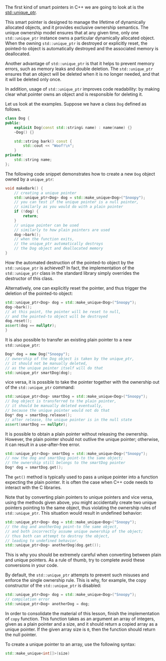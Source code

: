 The first kind of smart pointers in C++ we are going to look at is 
the [std::unique_ptr](https://en.cppreference.com/w/cpp/memory/unique_ptr).

This smart pointer is designed to manage the lifetime of 
dynamically allocated objects, and it provides exclusive ownership semantics.
The unique ownership model ensures that at any given time, 
only one `std::unique_ptr` instance owns a particular dynamically allocated object. 
When the owning `std::unique_ptr` is destroyed or explicitly reset, 
the pointed-to object is automatically destroyed and 
the associated memory is deallocated.

Another advantage of `std::unique_ptr` is that it helps to prevent 
memory errors, such as memory leaks and double deletion.
The `std::unique_ptr` ensures that an object will be deleted
when it is no longer needed, and that it will be deleted only once.

In addition, usage of `std::unique_ptr` improves code readability:
by making clear what pointer owns an object and is responsible for deleting it.

Let us look at the examples. 
Suppose we have a class `Dog` defined as follows.

```c++
class Dog {
public:
    explicit Dog(const std::string& name) : name(name) {}
    ~Dog() {}

    std::string bark() const {
        std::cout << "Woof!\n";
    }
private:
    std::string name;
};
```

The following code snippet demonstrates how to create a new `Dog` object owned by a `unique_ptr`:

```c++
void makeBark() {
    // creating a unique pointer
    std::unique_ptr<Dog> dog = std::make_unique<Dog>("Snoopy");
    // you can test if the unique pointer is a null pointer,
    // similarly as you would do with a plain pointer
    if (!dog) {
        return;
    }
    // unique pointer can be used 
    // similarly to how plain pointers are used
    dog->bark();
    // when the function exits, 
    // the unique_ptr automatically destroys 
    // the Dog object and deallocated memory
}
```

<div class="hint">

How the automated destruction of the pointed-to object
by the `std::unique_ptr` is achieved?
In fact, the implementation of the `std::unique_ptr` class 
in the standard library simply overrides the destructor of this class. 

</div>

Alternatively, one can explicitly reset the pointer, 
and thus trigger the deletion of the pointed-to object:

```c++
std::unique_ptr<Dog> dog = std::make_unique<Dog>("Snoopy");
dog->bark();
// at this point, the pointer will be reset to null,
// and the pointed-to object will be destroyed
dog.reset();
assert(dog == nullptr);
}
```

It is also possible to transfer an existing plain pointer 
to a new `std::unique_ptr`:

```c++
Dog* dog = new Dog("Snoopy");
// ownership of the Dog object is taken by the unique_ptr,
// it should not be manually deleted, 
// as the unique pointer itself will do that 
std::unique_ptr smartDog(dog);
```

vice versa, it is possible to take the pointer together with the ownership
out of the `std::unique_ptr` command:

```c++
std::unique_ptr<Dog> smartDog = std::make_unique<Dog>("Snoopy");
// Dog object is transferred to the plain pointer,
// it should be manually deleted eventually, 
// because the unique pointer would not do that
Dog* dog = smartDog.release();
// after release, the unique pointer is in the null state
assert(smartDog == nullptr);
```

It is possible to obtain a plain pointer without releasing the ownership. 
However, the plain pointer should not outlive the unique pointer; 
otherwise, it can result in a use-after-free error.

```c++
std::unique_ptr<Dog> smartDog = std::make_unique<Dog>("Snoopy");
// now the dog and smartDog point-to the same object;
// the ownership still belongs to the smartDog pointer
Dog* dog = smartDog.get();
```

<div class="hint">

The `get()` method is typically used to pass a unique pointer 
into a function expecting the plain pointer.
It is often the case when C++ code needs to interact with the C libraries.

</div>

Note that by converting plain pointers to unique pointers and vice versa, 
using the methods given above, you might accidentally create
two unique pointers pointing to the same object,
thus violating the ownership rules of `std::unique_ptr`.
This situation would result in undefined behavior:

```c++
std::unique_ptr<Dog> dog = std::make_unique<Dog>("Snoopy");
// the dog and anotherDog point-to the same object,
// and both incorrectly assume unique ownership of the object;
// thus both can attempt to destroy the object, 
// leading to undefined behavior.
std::unique_ptr<Dog> anotherDog(dog.get());
```

This is why you should be extremely careful when converting 
between plain and unique pointers. 
As a rule of thumb, try to complete avoid these conversions in your code.

By default, the `std::unique_ptr` attempts to prevent such misuses
and enforce the single ownership rule.
This is why, for example, the copy constructor of the `std::unique_ptr` is disabled:

```c++
std::unique_ptr<Dog> dog = std::make_unique<Dog>("Snoopy");
// compilation error
std::unique_ptr<Dog> anotherDog = dog;
```

In order to consolidate the material of this lesson,
finish the implementation of `copy` function.
This function takes as an argument an array of integers, 
given as a plain pointer and a size,
and it should return a copied array as a unique pointer.
If the given array size is `0`, 
then the function should return the null pointer. 

<div class="hint">

To create a unique pointer to an array, use the following syntax:
```c++
std::make_unique<int[]>(size)
```

</div>